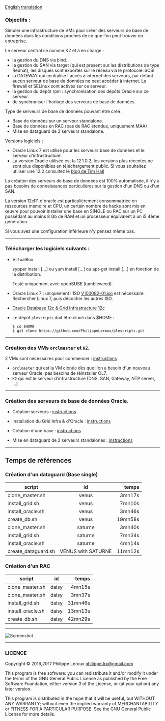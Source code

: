 [English translation](https://github.com/PhilippeLeroux/plescripts/wiki/english)

### Objectifs :
Simuler une infrastructure de VMs pour créer des serveurs de base de données
dans les conditions proches de ce que l'on peut trouver en entreprise.

Le serveur central se nomme K2 et à en charge :
- la gestion du DNS via bind.
- la gestion du SAN via target (qui est présent sur les distributions de type Redhat),
les disques sont exportés sur le réseau via le protocole iSCSI.
- la GATEWAY qui centralise l'accès à internet des serveurs, par défaut aucun
serveur de base de données ne peut accéder à internet. Le firewall et SELinux sont
activés sur ce serveur.
- la gestion du dépôt rpm : synchronisation des dépôts Oracle sur ce serveur.
- de synchroniser l'horloge des serveurs de base de données.

Type de serveurs de base de données pouvant être créé :
- Base de données sur un serveur standalone.
- Base de données en RAC (pas de RAC étendue, uniquement MAA)
- Mise en dataguard de 2 serveurs standalone.

Versions logiciels :
- Oracle Linux 7 est utilisé pour les serveurs base de données et le serveur d'infrastructure.
- La version Oracle utilisée est la 12.1.0.2, les versions plus récentes ne sont
plus disponibles en téléchargement public. Si vous souhaitez utiliser une 12.2
consultez le [blog de Tim Hall](https://oracle-base.com/blog/2017/01/08/how-to-get-started-with-oracle-database-12c-release-2-12-2-today/)

La création des serveurs de base de données est 100% automatisée, il n'y a pas
besoins de connaissances particulières sur la gestion d'un DNS ou d'un SAN.

La version 12cR1 d'oracle est particulièrement consommatrice en ressources mémoire
et CPU, un certain nombre de hacks sont mis en œuvre pour pouvoir installer
une base en SINGLE ou RAC sur un PC possédant au moins 8 Gb de RAM et un processeur
équivalent à un i5 4ème génération.

Si vous avez une configuration inférieure n'y pensez même pas.

--------------------------------------------------------------------------------

### Télécharger les logiciels suivants :

* VirtualBox
  
	zypper install [...] ou yum install [...] ou apt-get install [...] en fonction de la distribution.
	
	Testé uniquement avec openSUSE (tumbleweed).

* Oracle Linux 7 : uniquement l'ISO [V100082-01.iso](https://edelivery.oracle.com/osdc/faces/SearchSoftware) est nécessaire. Rechercher Linux 7, puis décocher les autres ISO.

* [Oracle Database 12c & Grid Infrastructure 12c](http://www.oracle.com/technetwork/database/enterprise-edition/downloads/database12c-linux-download-2240591.html)

* Le dépôt `plescripts` doit être cloné dans $HOME :
	```
	$ cd $HOME
	$ git clone https://github.com/PhilippeLeroux/plescripts.git
	```

--------------------------------------------------------------------------------

### Création des VMs `orclmaster` et `K2`.
2 VMs sont nécessaires pour commencer : [instructions](https://github.com/PhilippeLeroux/plescripts/wiki/Création-des-VMs-orclmaster-et-K2)
 - `orclmaster` qui est la VM clonée dès que l'on a besoin d'un nouveau serveur Oracle, pas besoins de réinstaller OL7.
 - `K2` qui est le serveur d'infrastructure (DNS, SAN, Gateway, NTP server, ...)

--------------------------------------------------------------------------------

### Création des serveurs de base de données Oracle.

* Création serveurs : [instructions](https://github.com/PhilippeLeroux/plescripts/wiki/Create-servers)

* Installation du Grid Infra & d'Oracle : [instructions](https://github.com/PhilippeLeroux/plescripts/wiki/Installation-:-Grid-infra-&-Oracle)

* Création d'une base : [instructions](https://github.com/PhilippeLeroux/plescripts/wiki/Cr%C3%A9ation-d'une-base-de-donn%C3%A9e)

* Mise en dataguard de 2 serveurs standalones : [instructions](https://github.com/PhilippeLeroux/plescripts/wiki/Create-dataguard)

--------------------------------------------------------------------------------

##	Temps de références
### Création d'un dataguard (Base single)

script				|	id					|	temps
--------------------|:---------------------:|-------------:
clone_master.sh		|	venus				|	   3mn17s
install_grid.sh		|	venus				|	   7mn10s
install_oracle.sh	|	venus				|	   3mn46s
create_db.sh		|	venus				|	 19mn58s
clone_master.sh		|	saturne				|	   3mn40s
install_grid.sh		|	saturne				|	   7mn34s
install_oracle.sh	|	saturne				|	   4mn14s
create_dataguard.sh	|	VENUS with SATURNE	|	  11mn12s

###	Création d'un RAC

script				|	id					|	temps
--------------------|:---------------------:|-------------:
clone_master.sh		|	daisy				|	4mn15s
clone_master.sh		|	daisy				|	3mn37s
install_grid.sh		|	daisy				|	31mn46s
install_oracle.sh	|	daisy				|	13mn13s
create_db.sh		|	daisy				|	42mn29s

--------------------------------------------------------------------------------

![Screenshot](https://github.com/PhilippeLeroux/plescripts/wiki/virtualbox_manager.png)

--------------------------------------------------------------------------------

### LICENCE

Copyright © 2016,2017 Philippe Leroux <philippe.lrx@gmail.com>

This program is free software: you can redistribute it and/or modify
it under the terms of the GNU General Public License as published by
the Free Software Foundation, either version 3 of the License, or
(at your option) any later version.

This program is distributed in the hope that it will be useful,
but WITHOUT ANY WARRANTY; without even the implied warranty of
MERCHANTABILITY or FITNESS FOR A PARTICULAR PURPOSE.  See the
GNU General Public License for more details.
